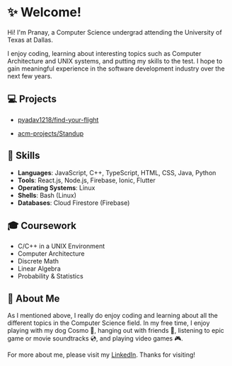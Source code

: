 # :sparkles: Welcome!
Hi! I'm Pranay, a Computer Science undergrad attending the University of Texas at Dallas.

I enjoy coding, learning about interesting topics such as Computer Architecture and UNIX systems, and putting my skills to the test. I hope to gain meaningful experience in the software development industry over the next few years.

## :computer: Projects
* [pyadav1218/find-your-flight](https://github.com/pyadav1218/find-your-flight)

* [acm-projects/Standup](https://github.com/acm-projects/Standup)

## :page_facing_up: Skills
* __Languages__: JavaScript, C++, TypeScript, HTML, CSS, Java, Python
* __Tools__: React.js, Node.js, Firebase, Ionic, Flutter
* __Operating Systems__: Linux
* __Shells__: Bash (Linux)
* __Databases__: Cloud Firestore (Firebase)

## :mortar_board: Coursework
* C/C++ in a UNIX Environment
* Computer Architecture
* Discrete Math
* Linear Algebra
* Probability & Statistics

## :bust_in_silhouette: About Me
As I mentioned above, I really do enjoy coding and learning about all the different topics in the Computer Science field. In my free time, I enjoy playing with my dog Cosmo :dog:, hanging out with friends :tada:, listening to epic game or movie soundtracks :cd:, and playing video games :video_game:.

For more about me, please visit my [LinkedIn](https://www.linkedin.com/in/pranayyadav). Thanks for visiting!
